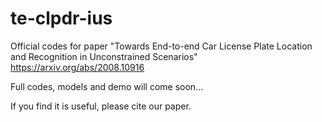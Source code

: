 # te-clpdr-ius

Official codes for paper "Towards End-to-end Car License Plate Location and Recognition in Unconstrained Scenarios"  https://arxiv.org/abs/2008.10916

Full codes, models and demo will come soon...

If you find it is useful, please cite our paper.